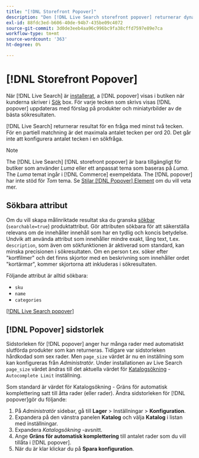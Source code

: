 ```yaml
---
title: "[!DNL Storefront Popover]"
description: "Den [!DNL Live Search storefront popover] returnerar dynamiskt föreslagna produkter och miniatyrbilder."
exl-id: 88fdc3ed-b606-40de-94b7-435be09c4072
source-git-commit: 3d0de3eeb4aa96c996bc9fa38cffd7597e89e7ca
workflow-type: tm+mt
source-wordcount: '363'
ht-degree: 0%

---
```


# [!DNL Storefront Popover]

När [!DNL Live Search] är [installerat](install.md), a [!DNL popover] visas i butiken när kunderna skriver i [Sök](https://experienceleague.adobe.com/docs/commerce-admin/catalog/catalog/search/search.html#quick-search) box. För varje tecken som skrivs visas [!DNL popover] uppdateras med förslag på produkter och miniatyrbilder av de bästa sökresultaten.

[!DNL Live Search] returnerar resultat för en fråga med minst två tecken. För en partiell matchning är det maximala antalet tecken per ord 20. Det går inte att konfigurera antalet tecken i en sökfråga.

>[!NOTE]
>
>The [!DNL Live Search] [!DNL storefront popover] är bara tillgängligt för butiker som använder *Luma* eller ett anpassat tema som baseras på *Luma*. The *Luma* temat ingår i [!DNL Commerce] exempeldata. The [!DNL popover] har inte stöd för *Tom* tema. Se [Stilar [!DNL Popover] Element](storefront-popover-styling.md) om du vill veta mer.

## Sökbara attribut

Om du vill skapa målinriktade resultat ska du granska [sökbar](https://experienceleague.adobe.com/docs/commerce-admin/catalog/product-attributes/product-attributes.html) (`searchable=true`) produktattribut. Gör attributen sökbara för att säkerställa relevans om de innehåller innehåll som har en tydlig och koncis betydelse. Undvik att använda attribut som innehåller mindre exakt, lång text, t.ex. `description`, som även om sökfunktionen är aktiverad som standard, kan minska precisionen i sökresultaten. Om en person t.ex. söker efter &quot;kortfilmer&quot; och det finns skjortor med en beskrivning som innehåller ordet &quot;kortärmar&quot;, kommer skjortorna att inkluderas i sökresultaten.

Följande attribut är alltid sökbara:

* `sku`
* `name`
* `categories`

[[!DNL Live Search popover]](assets/storefront-search-as-you-type.png)

## [!DNL Popover] sidstorlek

Sidstorleken för [!DNL popover] anger hur många rader med automatiskt slutförda produkter som kan returneras. Tidigare var sidstorleken hårdkodad som sex rader. Men `page_size` värdet är nu en inställning som kan konfigureras från *Administratör*. Under installationen av Live Search `page_size` värdet ändras till det aktuella värdet för [Katalogsökning](https://experienceleague.adobe.com/docs/commerce-admin/config/catalog/catalog.html) - `Autocomplete Limit` inställning.

Som standard är värdet för Katalogsökning - Gräns för automatisk komplettering satt till åtta rader (eller rader). Ändra sidstorleken för [!DNL popover]gör du följande:

1. På *Administratör* sidebar, gå till **Lager** > Inställningar > **Konfiguration**.
1. Expandera på den vänstra panelen **Katalog** och välja **Katalog** i listan med inställningar.
1. Expandera *Katalogsökning* -avsnitt.
1. Ange **Gräns för automatisk komplettering** till antalet rader som du vill tillåta i [!DNL popover].
1. När du är klar klickar du på **Spara konfiguration**.

